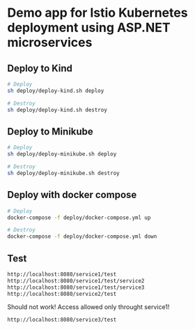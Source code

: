 # Demo app for Istio Kubernetes deployment using ASP.NET microservices

## Deploy to Kind
```bash
# Deploy
sh deploy/deploy-kind.sh deploy

# Destroy
sh deploy/deploy-kind.sh destroy
```

## Deploy to Minikube
```bash
# Deploy
sh deploy/deploy-minikube.sh deploy

# Destroy
sh deploy/deploy-minikube.sh destroy
```

## Deploy with docker compose
```bash
# Deploy
docker-compose -f deploy/docker-compose.yml up

# Destroy
docker-compose -f deploy/docker-compose.yml down
```

## Test
```bash
http://localhost:8080/service1/test
http://localhost:8080/service1/test/service2
http://localhost:8080/service1/test/service3
http://localhost:8080/service2/test
```

Should not work! Access allowed only throught service1!
```bash
http://localhost:8080/service3/test
```
